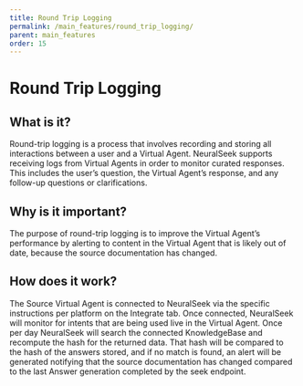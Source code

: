 ```yaml
---
title: Round Trip Logging
permalink: /main_features/round_trip_logging/
parent: main_features
order: 15
---
```


# Round Trip Logging

## What is it?
Round-trip logging is a process that involves recording and storing all interactions between a user and a Virtual Agent. NeuralSeek supports receiving logs from Virtual Agents in order to monitor curated responses. This includes the user’s question, the Virtual Agent’s response, and any follow-up questions or clarifications.

## Why is it important?
The purpose of round-trip logging is to improve the Virtual Agent’s performance by alerting to content in the Virtual Agent that is likely out of date, because the source documentation has changed.

## How does it work?
The Source Virtual Agent is connected to NeuralSeek via the specific instructions per platform on the Integrate tab.  Once connected, NeuralSeek will monitor for intents that are being used live in the Virtual Agent.  Once per day NeuralSeek will search the connected KnowledgeBase and recompute the hash for the returned data.  That hash will be compared to the hash of the answers stored, and if no match is found, an alert will be generated notifying that the source documentation has changed compared to the last Answer generation completed by the seek endpoint.
